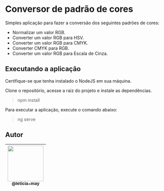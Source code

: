 # Conversor de padrão de cores
Simples aplicação para fazer a conversão dos seguintes padrões de cores:

* Normalizar um valor RGB.
* Converter um valor RGB para HSV.
* Converter um valor RGB para CMYK.
* Converter CMYK para RGB.
* Converter um valor RGB para Escala de Cinza.

## Executando a aplicação

Certifique-se que tenha instalado o NodeJS  em sua máquina.

Clone o repositório, acesse a raiz do projeto e instale as dependências.

> npm install

Para executar a aplicação, execute o comando abaixo:

> ng serve

## Autor

| [<img src="https://avatars.githubusercontent.com/u/43357500?s=400&u=92351cf0f617cdc148a3634d85c26546a63e3766&v=4" width=115><br><sub>@leticia-may</sub>](https://www.linkedin.com/in/let%C3%ADcia-may/)
| :---: |
